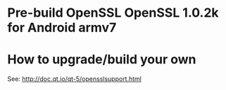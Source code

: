 # Pre-build OpenSSL OpenSSL 1.0.2k for Android armv7

# How to upgrade/build your own

See: http://doc.qt.io/qt-5/opensslsupport.html
